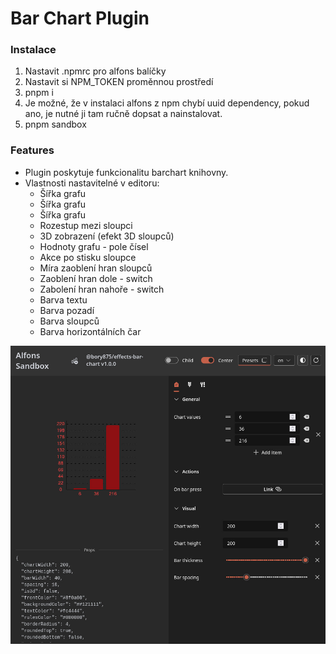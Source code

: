 # Bar Chart Plugin

### Instalace

1. Nastavit .npmrc pro alfons balíčky
2. Nastavit si NPM_TOKEN proměnnou prostředí
3. pnpm i
4. Je možné, že v instalaci alfons z npm chybí uuid dependency, pokud ano, je nutné ji tam ručně dopsat a nainstalovat.
5. pnpm sandbox

### Features

- Plugin poskytuje funkcionalitu barchart knihovny.
- Vlastnosti nastavitelné v editoru:
  - Šířka grafu
  - Šířka grafu
  - Šířka grafu
  - Rozestup mezi sloupci
  - 3D zobrazení (efekt 3D sloupců)
  - Hodnoty grafu - pole čísel
  - Akce po stisku sloupce
  - Míra zaoblení hran sloupců
  - Zaoblení hran dole - switch
  - Zabolení hran nahoře - switch
  - Barva textu
  - Barva pozadí
  - Barva sloupců
  - Barva horizontálních čar

<img src='docs/sandbox.jpg' alt=''/>
